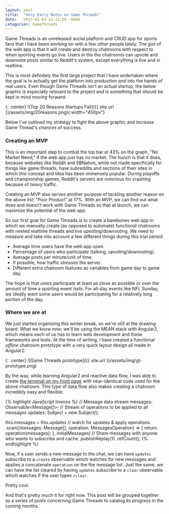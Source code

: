 ```yaml
---
layout: post
title:  "Very Early Notes on Game Threads"
date:   2017-01-03 13:13:58 -0600
categories: GameThreads
---
```


Game Threads is an unreleased social platform and CRUD app for sports fans that I have been working on with a few other people lately. The gist of the
web app is that it will create and destroy chatrooms with respect to when sporting events go live. Users in the the chatrooms can upvote
and downvote posts similar to Reddit's system, except everything is live and in realtime.

This is most definitely the first large project that I have undertaken where the goal is to actually get the platform into production and
into the hands of real users. Even though Game Threads isn't an actual startup, the below graphic is especially relevant to the project and
is something that should be kept in mind moving forward:

{: .center}
![Top 20 Reasons Startups Fail]({{ site.url }}/assets/img/20reasons.png){:width="450px"}



Below I've outlined my strategy to fight the above graphic and increase Game Thread's *chances* of success.

### Creating an MVP 

This is an important step to combat the top bar at 43% on the graph, "No Market Need," if the web app just has no market. The hunch
is that it does, because websites like Reddit and SBNation, while not made specifically for things like game threads, have subreddits
and sections of their sites in which this concept and idea has been immensely popular. During playoffs and championship games, Reddit's
servers are notorious for crashing because of heavy traffic.

Creating an MVP also serves another purpose of tackling another reason on the above list: "Poor Product" at 17%. With an MVP, we can find out
what does and doesn't work with Game Threads so that at launch, we can maximize the potential of the web app.

So our first goal for Game Threads is to create a barebones web app in which we manually create (as opposed to automate) functional
chatrooms with nested realtime threads and live upvoting/downvoting. We need to measure and take into account a few different things
during this trial period:

* Average time users have the web app open.
* Percentage of users who participate (talking, upvoting/downvoting).
* Average posts per minute/unit of time.
* If possible, how traffic stresses the server.
* Different extra chatroom features as variables from game day to game day.

The hope is that users participate at least as close as possible or over the amount of time a sporting event lasts. For all-day
events like NFL Sunday, we ideally want some users would be participating for a relatively long portion of the day.


### Where we are at

We just started organizing this winter break, so we're still at the drawing board. What we know now: we'll be using the MEAN stack
with Angular2, which means each of us has to learn web development and these frameworks and tools. At the time of writing, I have
created a functional *offline* chatroom prototype with a very quick layout design all made in Angular2:

{: .center}
![Game Threads prototype]({{ site.url }}/assets/img/gt-prototype.png)

By the way, while learning Angular2 and reactive data flow, I was able to create [the terminal on my front page](http://www.jaftem.com)
with near-identical code used for the above chatroom. This type of data flow also makes creating a chatroom incredibly easy and flexible:

{% highlight JavaScript linenos %}
// Message data stream
messages: Observable<Message[]>;
// Stream of operations to be applied to all messages
updates: Subject<any> = new Subject<any>(); 


this.messages = this.updates
  // watch for updates & apply operations
  .scan((messages: Message[],
          operation: MessagesOperation) => {
            return operation(messages);
          },
        initialMessages)
  // Share messages with anyone who wants to subscribe and cache
  .publishReplay(1)
  .refCount();
{% endhighlight %}

Now, if a user sends a new message to the chat, we can have `updates` subscribe to a `create` observable which watches for new messages and
applies a concatenate `operation` on the the message list. Just the same, we can have the list cleared by having `updates` subscribe to
a `clear` observable which watches if the user types `/clear`.

Pretty cool. 

And that's pretty much it for right now. This post will be grouped together as a series of posts concerning Game Threads to catalog
its progress in the coming months.
